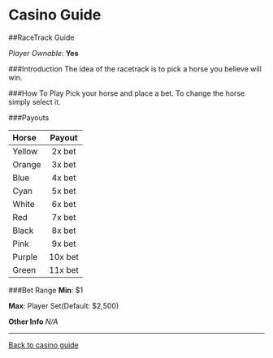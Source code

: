 # Casino Guide

##RaceTrack Guide

*Player Ownable*: **Yes**

###Introduction
The idea of the racetrack is to pick a horse you believe will win.

###How To Play
Pick your horse and place a bet. To change the horse simply select it.

###Payouts

|**Horse** |**Payout**|
|:------   |:------: |
|Yellow | 2x bet     |
|Orange | 3x bet     |
|Blue   | 4x bet    |
|Cyan   | 5x bet    |
|White  | 6x bet    |
|Red    | 7x bet   |
|Black  | 8x bet   |
|Pink   | 9x bet   |
|Purple | 10x bet   |
|Green  | 11x bet   |


###Bet Range
**Min**: $1  

**Max**: Player Set(Default: $2,500)

**Other Info**
*N/A*

---
[Back to casino guide](casino-main.md)
